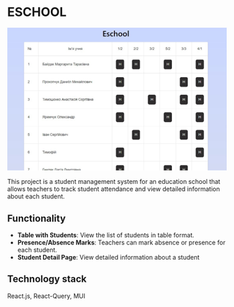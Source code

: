 # ESCHOOL

![alt text](src/assets/images/eschool.jpg "description")

This project is a student management system for an education school that allows teachers to track student attendance and view detailed information about each student.

## Functionality

- **Table with Students**: View the list of students in table format.
- **Presence/Absence Marks**: Teachers can mark absence or presence for each student.
- **Student Detail Page**: View detailed information about a student

## Technology stack

React.js, React-Query, MUI
